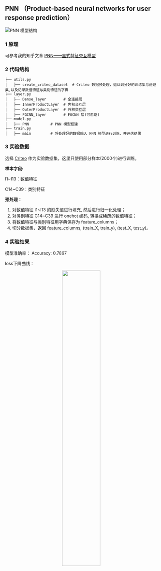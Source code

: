 ## PNN （Product-based neural networks for user response prediction）

![PNN 模型结构](https://cdn.jsdelivr.net/gh/jc-LeeHub/Recommend-System-tf2.0@master/image/PNN.png)

### 1 原理

可参考我的知乎文章 [PNN——显式特征交互模型](https://zhuanlan.zhihu.com/p/420679130)

### 2 代码结构

```shell
├── utils.py   
│   ├── create_criteo_dataset  # Criteo 数据预处理，返回划分好的训练集与验证集,以及记录数值特征与类别特征的字典
├── layer.py  
│   ├── Dense_layer        # 全连接层
│   ├── InnerProductLayer  # 内积交互层
│   ├── OuterProductLayer  # 外积交互层
│   ├── FGCNN_layer        # FGCNN 层(可忽略)
├── model.py  
│   ├── PNN          # PNN 模型搭建
├── train.py 
│   ├── main         # 将处理好的数据输入 PNN 模型进行训练，并评估结果
```

### 3 实验数据

选择 [Criteo](https://github.com/jc-LeeHub/Recommend-System-TF2.0/blob/master/Data/train.txt) 作为实验数据集，这里只使用部分样本(2000个)进行训练。

**样本字段:**

I1~I13：数值特征

C14~C39：类别特征

**预处理：**
1. 对数值特征 I1~I13 的缺失值进行填充, 然后进行归一化处理；
2. 对类别特征 C14~C39 进行 onehot 编码, 转换成稀疏的数值特征；
3. 将数值特征与类别特征用字典保存为 feature_columns；
3. 切分数据集，返回 feature_columns, (train_X, train_y), (test_X, test_y)。

### 4 实验结果

模型准确率： Accuracy: 0.7867

loss下降曲线：

<div align=center><img src="https://cdn.jsdelivr.net/gh/jc-LeeHub/Recommend-System-tf2.0@master/image/PNN_loss.png" width="50%;" style="float:center"/></div>
